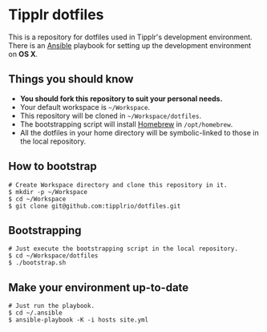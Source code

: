# Tipplr dotfiles

This is a repository for dotfiles used in Tipplr's development environment. There is an [Ansible](http://www.ansible.com/) playbook for setting up the development environment on **OS X**.


## Things you should know

* **You should fork this repository to suit your personal needs.**
* Your default workspace is `~/Workspace`.
* This repository will be cloned in `~/Workspace/dotfiles`.
* The bootstrapping script will install [Homebrew](http://brew.sh/) in `/opt/homebrew`.
* All the dotfiles in your home directory will be symbolic-linked to those in the local repository.

## How to bootstrap

```shell
# Create Workspace directory and clone this repository in it.
$ mkdir -p ~/Workspace
$ cd ~/Workspace
$ git clone git@github.com:tipplrio/dotfiles.git
```

## Bootstrapping

```shell
# Just execute the bootstrapping script in the local repository.
$ cd ~/Workspace/dotfiles
$ ./bootstrap.sh
```

## Make your environment up-to-date

```shell
# Just run the playbook.
$ cd ~/.ansible
$ ansible-playbook -K -i hosts site.yml
```
